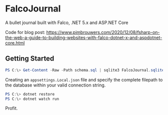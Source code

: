 # FalcoJournal

A bullet journal built with Falco, .NET 5.x and ASP.NET Core

Code for blog post: https://www.pimbrouwers.com/2020/12/08/fsharp-on-the-web-a-guide-to-building-websites-with-falco-dotnet-x-and-aspdotnet-core.html

## Getting Started

```powershell
PS C:\> Get-Content -Raw -Path schema.sql | sqlite3 FalcoJournal.sqlite
```

Creating an `appsettings.Local.json` file and specify the complete filepath to the database within your valid connection string.

```powershell
PS C:\> dotnet restore
PS C:\> dotnet watch run
```

Profit.
